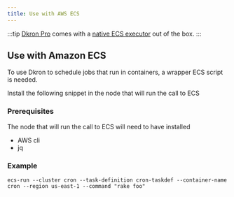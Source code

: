 ```yaml
---
title: Use with AWS ECS
---
```


:::tip
[Dkron Pro](/pro) comes with a [native ECS executor](/docs/pro/executors/ecs/) out of the box.
:::

## Use with Amazon ECS

To use Dkron to schedule jobs that run in containers, a wrapper ECS script is needed.

Install the following snippet in the node that will run the call to ECS

<script src="https://gist.github.com/distribworks/3ac4aae9279d7c68c486fecccc2546cc.js"></script>

### Prerequisites

The node that will run the call to ECS will need to have installed

* AWS cli
* jq

### Example

`ecs-run --cluster cron --task-definition cron-taskdef --container-name cron --region us-east-1 --command "rake foo"`
